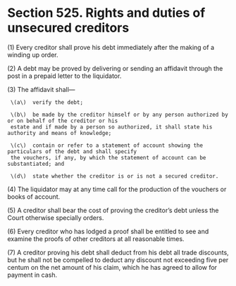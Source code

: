 # Section 525. Rights and duties of unsecured creditors

\(1\) Every creditor shall prove his debt immediately after the making of a winding up order.

\(2\) A debt may be proved by delivering or sending an affidavit through the post in a prepaid letter to the liquidator.

\(3\) The affidavit shall—

     \(a\)  verify the debt;

     \(b\)  be made by the creditor himself or by any person authorized by or on behalf of the creditor or his   
     estate and if made by a person so authorized, it shall state his authority and means of knowledge;

     \(c\)  contain or refer to a statement of account showing the particulars of the debt and shall specify   
     the vouchers, if any, by which the statement of account can be substantiated; and

     \(d\)  state whether the creditor is or is not a secured creditor.

\(4\) The liquidator may at any time call for the production of the vouchers or books of account.

\(5\) A creditor shall bear the cost of proving the creditor’s debt unless the Court otherwise specially orders.

\(6\) Every creditor who has lodged a proof shall be entitled to see and examine the proofs of other creditors at all reasonable times.

\(7\) A creditor proving his debt shall deduct from his debt all trade discounts, but he shall not be compelled to deduct any discount not exceeding five per centum on the net amount of his claim, which he has agreed to allow for payment in cash.

